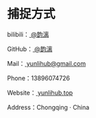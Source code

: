# 捕捉方式

bilibili：<a href="https://space.bilibili.com/82783756/" target="_blank"> @韵漓</a>

GitHub：<a href="https://github.com/yunliyo" target="_blank"> @韵漓</a>

Mail：<a href="mailto:yunlihub@gmail.com" target="_blank"> yunlihub@gmail.com</a>

Phone：13896074726

Website：<a href="https://yunlihub.top/" target="_blank"> yunlihub.top</a>

Address：Chongqing · China